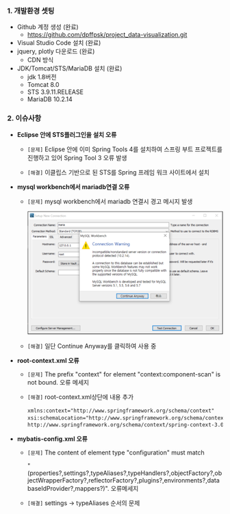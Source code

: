 ### 1. 개발환경 셋팅

- Github 계정 생성 (완료)
  - https://github.com/dpffpsk/project_data-visualization.git
- Visual Studio Code 설치 (완료)
- jquery, plotly 다운로드 (완료)
  - CDN 방식
- JDK/Tomcat/STS/MariaDB 설치 (완료)
  - jdk 1.8버전
  - Tomcat 8.0
  - STS 3.9.11.RELEASE
  - MariaDB 10.2.14



### 2. 이슈사항

- **Eclipse 안에 STS플러그인을 설치 오류**

  * `[문제]` Eclipse 안에 이미 Spring Tools 4를 설치하여 스프링
    부트 프로젝트를 진행하고 있어 Spring Tool 3 오류 발생

  * `[해결]` 이클립스 기반으로 된 STS를 Spring 프레임 워크 사이트에서 설치

    

- **mysql workbench에서 mariadb연결 오류**

  * `[문제]` mysql workbench에서 mariadb 연결시 경고 메시지 발생

    ![1580895000908](./images/maria.PNG)

  * `[해결]` 일단 Continue Anyway를 클릭하여 사용 중

    

- **root-context.xml 오류**

  * `[문제]` The
    prefix "context" for element "context:component-scan" is
    not bound. 오류 메세지

  * `[해결]` root-context.xml상단에 내용 추가

    ```xml
    xmlns:context="http://www.springframework.org/schema/context"
    xsi:schemaLocation="http://www.springframework.org/schema/context
    http://www.springframework.org/schema/context/spring-context-3.0.xsd”>
    
    ```

  

- **mybatis-config.xml 오류**

  * `[문제]` The content of element type "configuration" must match 

    "(properties?,settings?,typeAliases?,typeHandlers?,objectFactory?,objectWrapperFactory?,reflectorFactory?,plugins?,environments?,databaseIdProvider?,mappers?)". 오류메세지

  * `[해결]` settings -> typeAliases 순서의 문제